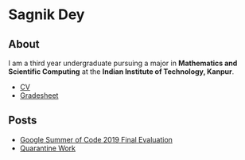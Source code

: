 # Sagnik Dey
## About
I am a third year undergraduate pursuing a major in **Mathematics and Scientific Computing** at the **Indian Institute of Technology, Kanpur**.
* [CV](Resume_Feb_2021.pdf)
* [Gradesheet](7thsemesterGradesheet.pdf)

## Posts
* [Google Summer of Code 2019 Final Evaluation](GSoC)
* [Quarantine Work](Q)
